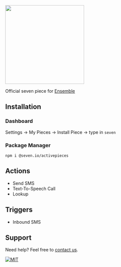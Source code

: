 <img src="https://www.seven.io/wp-content/uploads/Logo.svg" width="250" />

Official seven piece for [Ensemble](https://www.ensemble.com/)

## Installation
### Dashboard
Settings -> My Pieces -> Install Piece -> type in `seven`

### Package Manager
`npm i @seven.io/activepieces`

## Actions
- Send SMS
- Text-To-Speech Call
- Lookup

## Triggers
- Inbound SMS

## Support

Need help? Feel free to [contact us](https://www.seven.io/en/company/contact/).

[![MIT](https://img.shields.io/badge/License-MIT-teal.svg)](LICENSE)
